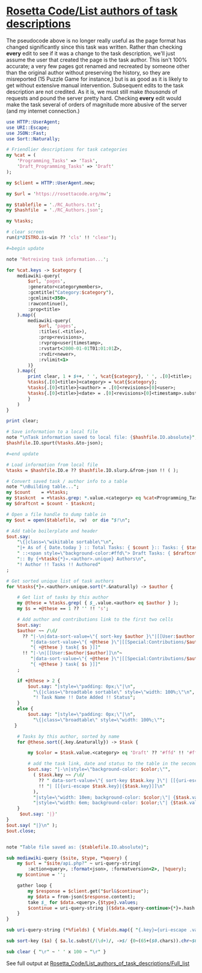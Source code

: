 [1]: https://rosettacode.org/wiki/Rosetta_Code/List_authors_of_task_descriptions

# [Rosetta Code/List authors of task descriptions][1]

The pseudocode above is no longer really useful as the page format has changed significantly since this task was written. Rather than checking **every** edit to see if it was a change to the task description, we'll just assume the user that created the page is the task author. This isn't 100% accurate; a very few pages got renamed and recreated by someone other than the original author without preserving the history, so they are misreported (15 Puzzle Game for instance,) but is as good as it is likely to get without extensive manual intervention. Subsequent edits to the task description are not credited. As it is, we must still make *thousands* of requests and pound the server pretty hard. Checking **every** edit would make the task several of orders of magnitude more abusive of the server (and my internet connection.)

```perl
use HTTP::UserAgent;
use URI::Escape;
use JSON::Fast;
use Sort::Naturally;

# Friendlier descriptions for task categories
my %cat = (
    'Programming_Tasks' => 'Task',
    'Draft_Programming_Tasks' => 'Draft'
);

my $client = HTTP::UserAgent.new;

my $url = 'https://rosettacode.org/mw';

my $tablefile = './RC_Authors.txt';
my $hashfile  = './RC_Authors.json';

my %tasks;

# clear screen
run($*DISTRO.is-win ?? 'cls' !! 'clear');

#=begin update

note 'Retreiving task information...';

for %cat.keys -> $category {
    mediawiki-query(
        $url, 'pages',
        :generator<categorymembers>,
        :gcmtitle("Category:$category"),
        :gcmlimit<350>,
        :rawcontinue(),
        :prop<title>
    ).map({
        mediawiki-query(
            $url, 'pages',
            :titles(.<title>),
            :prop<revisions>,
            :rvprop<user|timestamp>,
            :rvstart<2000-01-01T01:01:01Z>,
            :rvdir<newer>,
            :rvlimit<1>
        )}
    ).map({
        print clear, 1 + $++, ' ', %cat{$category}, ' ', .[0]<title>;
        %tasks{.[0]<title>}<category> = %cat{$category};
        %tasks{.[0]<title>}<author> = .[0]<revisions>[0]<user>;
        %tasks{.[0]<title>}<date> = .[0]<revisions>[0]<timestamp>.subst(/'T'.+$/, '')
        }
    )
}

print clear;

# Save information to a local file
note "\nTask information saved to local file: {$hashfile.IO.absolute}";
$hashfile.IO.spurt(%tasks.&to-json);

#=end update

# Load information from local file
%tasks = $hashfile.IO.e ?? $hashfile.IO.slurp.&from-json !! ( );

# Convert saved task / author info to a table
note "\nBuilding table...";
my $count    = +%tasks;
my $taskcnt  = +%tasks.grep: *.value.<category> eq %cat<Programming_Tasks>;
my $draftcnt = $count - $taskcnt;

# Open a file handle to dump table in
my $out = open($tablefile, :w)  or die "$!\n";

# Add table boilerplate and header
$out.say:
    "\{|class=\"wikitable sortable\"\n",
    "|+ As of { Date.today } :: Total Tasks: { $count }:: Tasks: { $taskcnt }",
    " ::<span style=\"background-color:#ffd\"> Draft Tasks: { $draftcnt } </span>",
    ":: By {+%tasks{*}».<author>.unique} Authors\n",
    "! Author !! Tasks !! Authored"
;

# Get sorted unique list of task authors
for %tasks{*}».<author>.unique.sort(*.&naturally) -> $author {

    # Get list of tasks by this author
    my @these = %tasks.grep( { $_.value.<author> eq $author } );
    my $s = +@these == 1 ?? '' !! 's';

    # Add author and contributions link to the first two cells
    $out.say:
    $author ~~ /\d/
      ?? "|-\n|data-sort-value=\"{ sort-key $author }\"|[[User:$author|$author]]\n"~
         "|data-sort-value=\"{ +@these }\"|[[Special:Contributions/$author|"~
         "{ +@these } task{ $s }]]"
      !! "|-\n|[[User:$author|$author]]\n"~
         "|data-sort-value=\"{ +@these }\"|[[Special:Contributions/$author|"~
         "{ +@these } task{ $s }]]"
    ;

    if +@these > 2 {
        $out.say: "|style=\"padding: 0px;\"|\n",
          "\{|class=\"broadtable sortable\" style=\"width: 100%;\"\n",
          "! Task Name !! Date Added !! Status";
    }
    else {
        $out.say: "|style=\"padding: 0px;\"|\n",
          "\{|class=\"broadtable\" style=\"width: 100%;\"";
   }

    # Tasks by this author, sorted by name
    for @these.sort({.key.&naturally}) -> $task {

        my $color = $task.value.<category> eq 'Draft' ?? '#ffd' !! '#fff';

        # add the task link, date and status to the table in the second cell
        $out.say: "|-\n|style=\"background-color: $color;\"",
          ( $task.key ~~ /\d/
            ?? " data-sort-value=\"{ sort-key $task.key }\"| [[{uri-escape $task.key}|{$task.key}]]\n"
            !! "| [[{uri-escape $task.key}|{$task.key}]]\n"
          ),
          "|style=\"width: 10em; background-color: $color;\"| {$task.value.<date>}\n",
          "|style=\"width: 6em; background-color: $color;\"| {$task.value.<category>}",
    }
     $out.say: '|}'
}
$out.say( "|}\n" );
$out.close;


note "Table file saved as: {$tablefile.IO.absolute}";

sub mediawiki-query ($site, $type, *%query) {
    my $url = "$site/api.php?" ~ uri-query-string(
        :action<query>, :format<json>, :formatversion<2>, |%query);
    my $continue = '';

    gather loop {
        my $response = $client.get("$url&$continue");
        my $data = from-json($response.content);
        take $_ for $data.<query>.{$type}.values;
        $continue = uri-query-string |($data.<query-continue>{*}».hash.hash or last);
    }
}

sub uri-query-string (*%fields) { %fields.map({ "{.key}={uri-escape .value}" }).join("&") }

sub sort-key ($a) { $a.lc.subst(/(\d+)/, ->$/ {0~(65+($0.chars)).chr~$0},:g) }

sub clear { "\r" ~ ' ' x 100 ~ "\r" }
```


See full output at [Rosetta_Code/List_authors_of_task_descriptions/Full_list](https://rosettacode.org/wiki/Rosetta_Code/List_authors_of_task_descriptions/Full_list)
